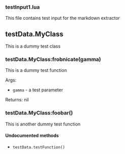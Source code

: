 ### testInput1.lua ###

This file contains test input for the markdown extractor

<a name="testData.MyClass.dok"></a>
## testData.MyClass ##

This is a dummy test class
<a name="testData.MyClass:frobnicate"></a>
### testData.MyClass:frobnicate(gamma) ###

 This is a dummy test function

Args:

 * `gamma` - a test parameter

Returns: nil

<a name="testData.MyClass:foobar"></a>
### testData.MyClass:foobar() ###

This is another dummy test function
#### Undocumented methods ####

<a name="testData.testFunction"></a>
 * `testData.testFunction()`
